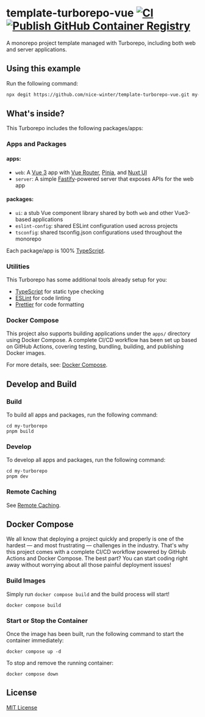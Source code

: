 # template-turborepo-vue [![CI](https://github.com/nice-winter/template-turborepo-vue/actions/workflows/ci.yml/badge.svg)](https://github.com/nice-winter/template-turborepo-vue/actions/workflows/ci.yml) [![Publish GitHub Container Registry](https://github.com/nice-winter/template-turborepo-vue/actions/workflows/publish-docker.yml/badge.svg)](https://github.com/nice-winter/template-turborepo-vue/actions/workflows/publish-docker.yml)

A monorepo project template managed with Turborepo, including both web and server applications.

## Using this example

Run the following command:

```sh
npx degit https://github.com/nice-winter/template-turborepo-vue.git my-turborepo
```

## What's inside?

This Turborepo includes the following packages/apps:

### Apps and Packages

#### apps:

- `web`: A [Vue 3](https://vuejs.org/) app with [Vue Router](https://router.vuejs.org/), [Pinia](https://pinia.vuejs.org/), and [Nuxt UI](https://ui.nuxt.com/)
- `server`: A simple [Fastify](https://fastify.dev/)-powered server that exposes APIs for the web app

#### packages:

- `ui`: a stub Vue component library shared by both `web` and other Vue3-based applications
- `eslint-config`: shared ESLint configuration used across projects
- `tsconfig`: shared tsconfig.json configurations used throughout the monorepo

Each package/app is 100% [TypeScript](https://www.typescriptlang.org/).

### Utilities

This Turborepo has some additional tools already setup for you:

- [TypeScript](https://www.typescriptlang.org/) for static type checking
- [ESLint](https://eslint.org/) for code linting
- [Prettier](https://prettier.io) for code formatting

### Docker Compose

This project also supports building applications under the `apps/` directory using Docker Compose.
A complete CI/CD workflow has been set up based on GitHub Actions, covering testing, bundling, building, and publishing Docker images.

For more details, see: [Docker Compose](#docker-compose-1).

## Develop and Build

### Build

To build all apps and packages, run the following command:

```
cd my-turborepo
pnpm build
```

### Develop

To develop all apps and packages, run the following command:

```
cd my-turborepo
pnpm dev
```

### Remote Caching

See [Remote Caching](https://turbo.build/docs/core-concepts/remote-caching).

## Docker Compose

We all know that deploying a project quickly and properly is one of the hardest — and most frustrating — challenges in the industry.
That's why this project comes with a complete CI/CD workflow powered by GitHub Actions and Docker Compose.
The best part? You can start coding right away without worrying about all those painful deployment issues!

### Build Images

Simply run `docker compose build` and the build process will start!

```
docker compose build
```

### Start or Stop the Container

Once the image has been built, run the following command to start the container immediately:

```
docker compose up -d
```

To stop and remove the running container:

```
docker compose down
```

## License

[MIT License](LICENSE)
